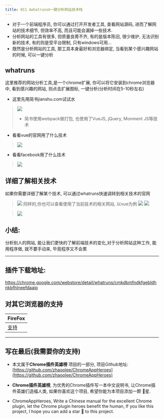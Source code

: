 ```yaml
---
title: 011 《whatruns》一键分析网站技术栈
---
```

- 对于一个前端程序员, 你可以通过打开开发者工具, 查看网站源码, 进而了解网站的技术细节, 但效率不高, 而且可能会漏掉一些技术.
- 分析网站的工具有很多, 但质量良莠不齐, 有的是版本陈旧, 很少维护, 无法识别新的技术, 有的则是受平台限制, 只有windows可用...
- 既然是分析网站的工具, 那工具本身最好和浏览器绑定, 当看到某个感兴趣网站的时候, 可以一键分析

## whatruns
这里推荐的网站分析工具,是一个chrome扩展, 你可以将它安装到chrome浏览器中, 看到感兴趣的网站, 则点击扩展图标, 一键分析(分析时间在5-10秒左右)

- 这里先用简书jianshu.com试试水

> ![](https://v2fy.com/asset/011_whatruns/129438a1f42348739f846d45321676c4.png)
> - 简书使用webpack做打包, 也使用了VueJS, jQuery, Monment JS等技术

- 看看vue的官网用了什么技术
> ![](https://v2fy.com/asset/011_whatruns/16635272913343f8937943aaeda13dfd.png)
- 看看facebook用了什么技术
> ![](https://v2fy.com/asset/011_whatruns/4f037040621341e8a282fe9ba762379e.png)

## 详细了解相关技术
如果你需要详细了解某个技术, 可以通过whatruns快速调转到相关技术的官网
> ![](https://v2fy.com/asset/011_whatruns/e5597c1ee3af41c0a52d67eb9ac417e2.png)
同样的,你也可以查看使用了当前技术的相关网站, 以vue为例
> ![](https://v2fy.com/asset/011_whatruns/2da4326622c444f785101f5d7380bb65.png)
> ![](https://v2fy.com/asset/011_whatruns/06aef35378524f74b8e0b3bad24b85f5.png)


> ![](https://v2fy.com/asset/011_whatruns/5b556edb9a82463789e5f95caf3c024d.png)


## 小结:
分析别人的网站, 能让我们更快的了解前端技术的变化,对于分析网站这种工作, 能用程序做, 就不要手动来, 毕竟程序又不会累


---

## 插件下载地址:
https://chrome.google.com/webstore/detail/whatruns/cmkdbmfndkfgebldhnkbfhlneefdaaip

## 对其它浏览器的支持

| FireFox |
| - |
| [支持](https://www.whatruns.com/downloads/) | 
---

## 写在最后(我需要你的支持)
- 本文属于**Chrome插件英雄榜** 项目的一部分, 项目Github地址: [https://github.com/zhaoolee/ChromeAppHeroes](https://github.com/zhaoolee/ChromeAppHeroes)

- **Chrome插件英雄榜**, 为优秀的Chrome插件写一本中文说明书, 让Chrome插件英雄们造福人类, 如果你喜欢这个项目, 希望你能为本项目添加一颗 🌟星.

- ChromeAppHeroes, Write a Chinese manual for the excellent Chrome plugin, let the Chrome plugin heroes benefit the human, If you like this project, I hope you can add a star 🌟 to this project.




